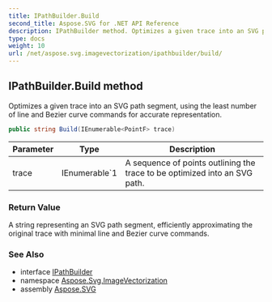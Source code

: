 ```yaml
---
title: IPathBuilder.Build
second_title: Aspose.SVG for .NET API Reference
description: IPathBuilder method. Optimizes a given trace into an SVG path segment using the least number of line and Bezier curve commands for accurate representation
type: docs
weight: 10
url: /net/aspose.svg.imagevectorization/ipathbuilder/build/
---
```

## IPathBuilder.Build method

Optimizes a given trace into an SVG path segment, using the least number of line and Bezier curve commands for accurate representation.

```csharp
public string Build(IEnumerable<PointF> trace)
```

| Parameter | Type | Description |
| --- | --- | --- |
| trace | IEnumerable`1 | A sequence of points outlining the trace to be optimized into an SVG path. |

### Return Value

A string representing an SVG path segment, efficiently approximating the original trace with minimal line and Bezier curve commands.

### See Also

* interface [IPathBuilder](../)
* namespace [Aspose.Svg.ImageVectorization](../../../aspose.svg.imagevectorization/)
* assembly [Aspose.SVG](../../../)

